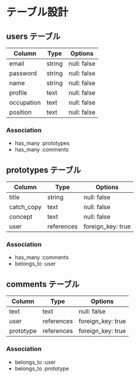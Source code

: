# テーブル設計

## users テーブル

| Column      | Type   | Options     |
| ----------- | ------ | ----------- |
| email       | string | null: false |
| password    | string | null: false |
| name        | string | null: false |
| profile     | text   | null: false |
| occupation  | text   | null: false |
| position    | text   | null: false |

### Association

- has_many :prototypes
- has_many :comments

## prototypes テーブル

| Column      | Type          | Options           |
| ----------- | ------------- | ----------------- |
| title       | string        | null: false       |
| catch_copy  | text          | null: false       |
| concept     | text          | null: false       |
| user        | references    | foreign_key: true |

### Association

- has_many :comments
- belongs_to :user

## comments テーブル

| Column     | Type       | Options           |
| ---------- | ---------- | ----------------- |
| text       | text       | null: false       |
| user       | references | foreign_key: true |
| prototype  | references | foreign_key: true |

### Association

- belongs_to :user
- belongs_to :prototype